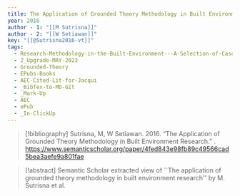 ```yaml
---
title: The Application of Grounded Theory Methodology in Built Environment Research
year: 2016
author - 1: "[[M Sutrisna]]"
author - 2: "[[W Setiawan]]"
key: "[[@Sutrisna2016-vt]]"
tags:
  - Research-Methodology-in-the-Built-Environment---A-Selection-of-Case-Studies
  - 2_Upgrade-MAY-2023
  - Grounded-Theory
  - EPubs-Books
  - AEC-Cited-Lit-for-Jacqui
  - _BibTex-to-MD-Git
  - _Mark-Up
  - AEC
  - ePub
  - _In-ClickUp
---
```


> [!bibliography]
> Sutrisna, M, W Setiawan. 2016. “The Application of Grounded Theory Methodology in Built Environment Research.” . https://www.semanticscholar.org/paper/4fed843e98fb89c49566cad5bea3aefe9a801fae

> [!abstract]
> Semantic Scholar extracted view of ``The application of grounded theory methodology in built environment research'' by M. Sutrisna et al.